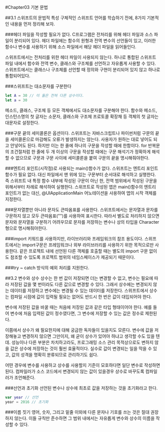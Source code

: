 #Chapter03 기본 문법

##3.1 스위프트의 문법적 특성
구체적인 스위프트 언어를 학습하기 전에, 8가지 기본적인 내용을 먼저 정리해 보자.

###헤더 파일을 작성할 필요가 없다.
C프로그램은 전처리를 위해 헤더 파일과 소스 파일이 분리되어 있다. 헤더 파일에는 함수의 원형과 전역 변수의 선언들이 있고, 이러한 함수나 변수를 사용하기 위해 소스 파일에서 해당 헤더 파일을 읽어들인다. 

스위프트에서는 전처리를 위한 헤더 파일이 사용되지 않는다. 하나로 통합된 스위프트 파일 내에서 함수와 전역 변수, 클래스와 구조체를 선언하고 자유롭게 사용할 수 있다. 스위프트에서는 클래스나 구조체를 선언할 때 정의와 구현이 분리되어 있지 않고 하나로 통합되어있다.

###스위프트는 대소문자를 구분한다
```Swift
let A = 30 // 이 둘은 전혀 다른 상수이다.
let a = 30
```
메소드, 클래스, 구조체 등 모든 객체에서도 대소문자를 구분해야 한다. 함수와 메소드, 인스턴스명의 첫 글자는 소문자, 클래스와 구조체 프로토콜 확장채 등 객체의 첫 글자는 대문자로 설정한다.

###구문 끝의 세미콜론은 옵션이다.
스위프트는 자바스크립트나 파이썬처럼 구문의 끝을 세미콜론으로 마감해도 오류가 발생하지는 않는다. 사용자가 원하는 대로 넣어도 되고 안넣어도 된다. 하지만 이는 한 줄에 하나의 구문을 작성할 때에 한함이다. for 반복문의 조건절처럼 한 줄에 두 개 이상의 구문을 작성할 때에는 구문 해석기가 정확하게 해석할 수 없으므로 구문과 구문 사이에 세미콜론을 붙여 구문의 끝을 명시해줘야한다.

###엔트리 포인트(시작점)로 사용되는 main()함수가 없다.
스위프트는 엔트리 포인트 함수가 필요 없다. 대신 파일에서 맨 위에 있는 구문부터 순서대로 해석하고 실행한다. 즉 스위프트 내 특정 함수 내부에 작성된 구문이 아닌 한, 전역 범위에서 작성된 구문을 위해서부터 차례로 해석하여 실행한다. 스위프트로 작성된 앱은 main()함수의 엔트리 포인트가 없는 대신, @UIApplicationMain 어노테이션을 사용하여 앱의 시작 객체를 지정한다.

###문자열뿐만 아니라 문자도 큰따옴표를 사용한다.
스위프트에서는 문자열과 문자를 구문하지 않고 모두 큰따옴표("")를 사용하여 표시한다. 따라서 별도로 처리하지 않으면 문자와 문자열을 구분하기 어려우므로 문자를 저장하는 변수나 상의 타입을 Character형으로 명시해줘야한다.

###import 키워드를 사용하지만, 라이브러리와 프레임워크의 참조 용도이다.
스위프트에서는 import구문은 프레임워크나 외부 라이브러리를 사용하기 위한 목적으로만 사용한다. 같은 프로젝트 내에 선언된 다른 객체를 호출할 때는 별도의 import 구문 없이도 참조할 수 있도록 프로젝트 범위의 네임스페이스가 제공되기 때문이다.

###try ~ catch 방식의 예외 처리를 지원한다.

##3.2 변수와 상수
상수는 한 번 값이 저장되면 더는 변경할 수 없고, 변수는 필요에 따라 저장된 값을 몇 번이라도 다른 값으로 변경할 수 있다. 그래서 상수에는 변경되지 않는 데이터를 저장하고 변수에는 변경될 수 있는 데이터를 저장한다. 스위프트에서 상수는 컴파일 시점에 값이 입력될 필요는 없어도 반드시 한 번은 값이 대입되어야 한다.

변수에 저장된 값을 바꿀 때는 처음에 저장된 값과 같은 타입 형태이어야 한다. 예를 들어 변수에 처음 입력된 값이 정수였다면, 그 변수에 저장할 수 있는 값은 정수로 제한된다. 

이쯤에서 상수가 왜 필요한지에 대해 궁금한 독자들이 있을지도 모른다. 변수에 값을 저장해놓고 변경하지 않으면 그만이지, 왜 굳이 상수가 있어야 하냐고 생각할 수도 있을 텐데. 성능이나 다른 부분은 차치하고라도, 프로그래밍 소스 관리 목적상으로도 변하지 않을 값은 상수에 저장하는 것이 훨씬 효율적이다. 실수로 값이 변경되는 일을 막을 수 있고, 값의 성격을 명확히 분류되므로 관리하기도 쉽다.

어떤 경우에 변수를 사용하고 상수를 사용할지 기준이 모호하다면 일단 변수로 작성하면 된다. 컴파일러가 소스 코드에서 변경되지 않는 값이 있을경우 상수로 바꾸도록 컴파일러가 조언해준다.

###선언과 초기화
선언된 변수나 상수에 최초로 값을 저장하는 것을 초기화라고 한다.
```Swift
var year // 선언
year = 2016 // 초기화
```

###이름 짓기
영어, 숫자, 그리고 밑줄 이외에 다른 문자나 기호를 쓰는 것은 절대 권장하지 않는다. 이들 규칙만 준수하면 그 범위 내에서는 자유롭게 변수와 상수의 이름을 작성할 수 있다.